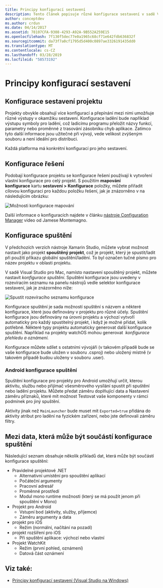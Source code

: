 ```yaml
---
title: Principy konfigurací sestavení
description: Tento článek popisuje různé konfigurace sestavení v sadě Visual Studio pro Mac
author: conceptdev
ms.author: crdun
ms.date: 04/14/2017
ms.assetid: 78107CFA-9308-4293-A92A-9B552A259E15
ms.openlocfilehash: 7f130f5dec77e0a1965c68cf71e642fdb636832f
ms.sourcegitcommit: da73f7a0cf1795d5d400c0897ae3326191435dd0
ms.translationtype: MT
ms.contentlocale: cs-CZ
ms.lasthandoff: 03/28/2019
ms.locfileid: "58573192"
---
```

# <a name="understanding-build-configurations"></a>Principy konfigurací sestavení

## <a name="project-build-configurations"></a>Konfigurace sestavení projektu

Projekty obvykle obsahují více konfigurací a přepínání mezi nimi umožňuje různé výstupy v okamžiku sestavení. Konfigurace ladění bude například výstupu symboly pro ladění, což ladicímu programu přeložit názvy funkcí, parametry nebo proměnné z trasování zásobníku chyb aplikace. Zatímco tyto další informace jsou užitečné při vývoji, vede velikost zvýšeným souboru a není ideální pro distribuci.

Každá platforma má konkrétní konfigurací pro jeho sestavení.

## <a name="solution-configurations"></a>Konfigurace řešení

Podobají konfigurace projektu se konfigurace řešení používají k vytvoření vlastní konfigurace pro celý projekt. S použitím **mapování konfigurace** kartu **sestavení > Konfigurace** položky, můžete přiřadit cílovou konfiguraci pro každou položku řešení, jak je znázorněno v na následujícím obrázku:

![Možnosti konfigurace mapování](media/projects-and-solutions-image3.png)

Další informace o konfiguracích najdete v článku [nástroje Configuration Manager](https://www.youtube.com/watch?v=tjSdkqYh5Vg) video od Jamese Montemagno.

## <a name="run-configuration"></a>Konfigurace spuštění

V předchozích verzích nástroje Xamarin Studio, můžete vybrat možnost nastavit jako projekt **spouštěný projekt**, což je projekt, který je spustit/ladit při použití příkazu globální spuštění/ladění. To byl označen tučné písmo pro název projektu v oblasti projektu.

V sadě Visual Studio pro Mac, namísto nastavení spouštěný projekt, můžete nastavit _konfigurace spuštění_. Spuštění konfigurace jsou uvedeny v rozevíracím seznamu na panelu nástrojů vedle selektor konfigurace sestavení, jak je znázorněno níže:

![Spustit rozevíracího seznamu konfigurace](media/projects-and-solutions-image8.png)

Konfigurace spuštění je sada možností spuštění s názvem a některé konfigurace, které jsou definovány v projektu pro různé účely. Spuštění konfigurace jsou definovány na úrovni projektu a výchozí vytvoří automaticky pro každý spustitelný projekt, i když je možné přidat, kolik potřebné. Některé typy projektu automaticky generovat další konfigurace spuštění. Například na projekty watchOS mohou generovat  _konfigurace přehledu a oznámení._

Konfigurace můžete sdílet s ostatními vývojáři (v takovém případě bude se vaše konfigurace bude uložen v souboru .csproj) nebo uložený místně (v takovém případě budou uloženy v souboru .user).

### <a name="android-run-configurations"></a>Android konfigurace spuštění

Spuštění konfigurace pro projekty pro Android umožňují určit, kterou aktivitu, službu nebo přijímač všesměrového vysílání spustit při spuštění nebo ladění projektu. Můžete předat záměru doplňující data a Nastavení záměru příznaků, které mít možnost Testovat vaše komponenty v rámci podmínek pro jiný spuštění.

Aktivity jinak než `MainLauncher` bude muset mít `Exported=true` přidána do aktivity atribut pro ladění na fyzickém zařízení, nebo jste definovali záměru filtry.

## <a name="examples-of-data-that-might-be-included-in-run-configurations"></a>Mezi data, která může být součástí konfigurace spuštění

Následující seznam obsahuje několik příkladů dat, která může být součástí konfigurace spuštění:

* Pravidelné projektové .NET
    * Alternativní umístění pro spouštění aplikací
    * Počáteční argumenty
    * Pracovní adresář
    * Proměnné prostředí
    * Modul mono runtime možnosti (který se má použít jenom při spouštění v Mono)
* Projekt pro Android
    * Vstupní bod (aktivity, služby, příjemce)
    * Záměru argumenty a data
* projekt pro iOS
    * Režim (normální, načítání na pozadí)
* projekt rozšíření pro iOS
    * Při spuštění aplikace: výchozí nebo vlastní
* Projekt WatchKit
    * Režim (první pohled, oznámení)
    * Datová část oznámení

## <a name="see-also"></a>Viz také:

- [Principy konfigurací sestavení (Visual Studio na Windows)](/visualstudio/ide/understanding-build-configurations)